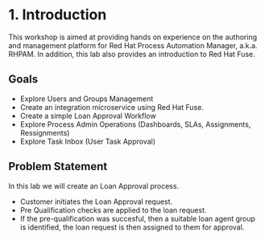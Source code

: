 # 1. Introduction

This workshop is aimed at providing hands on experience on the authoring and management platform for Red Hat Process Automation Manager, a.k.a. RHPAM. In addition, this lab also provides an introduction to Red Hat Fuse. 

## Goals

- Explore Users and Groups Management
- Create an integration microservice using Red Hat Fuse.
- Create a simple Loan Approval Workflow
- Explore Process Admin Operations (Dashboards, SLAs, Assignments, Ressignments)
- Explore Task Inbox (User Task Approval)

## Problem Statement

In this lab we will create an Loan Approval process.

- Customer initiates the Loan Approval request.
- Pre Qualification checks are applied to the loan request.
- If the pre-qualification was succesful, then a suitable loan agent group is identified, the loan request is then assigned to them for approval.
